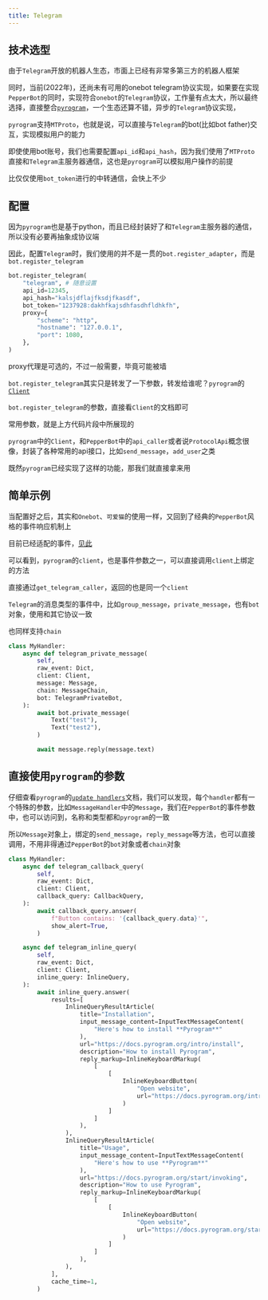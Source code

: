 ```yaml
---
title: Telegram
---
```


## 技术选型

由于`Telegram`开放的机器人生态，市面上已经有非常多第三方的机器人框架

同时，当前(2022年)，还尚未有可用的onebot telegram协议实现，如果要在实现`PepperBot`的同时，实现符合`onebot`的`Telegram`协议，工作量有点太大，所以最终选择，直接整合[`pyrogram`](https://docs.pyrogram.org/)，一个生态还算不错，异步的`Telegram`协议实现，

`pyrogram`支持`MTProto`，也就是说，可以直接与`Telegram`的bot(比如bot father)交互，实现模拟用户的能力

即使使用bot账号，我们也需要配置`api_id`和`api_hash`，因为我们使用了`MTProto`直接和`Telegram`主服务器通信，这也是`pyrogram`可以模拟用户操作的前提

比仅仅使用`bot_token`进行的中转通信，会快上不少

## 配置

因为`pyrogram`也是基于python，而且已经封装好了和`Telegram`主服务器的通信，所以没有必要再抽象成协议端

因此，配置`Telegram`时，我们使用的并不是一贯的`bot.register_adapter`，而是`bot.register_telegram`

```py
bot.register_telegram(
    "telegram", # 随意设置
    api_id=12345,
    api_hash="kalsjdflajfksdjfkasdf",
    bot_token="1237928:dakhfkajsdhfasdhfldhkfh",
    proxy={
        "scheme": "http",
        "hostname": "127.0.0.1",
        "port": 1080,
    },
)
```

proxy代理是可选的，不过一般需要，毕竟可能被墙

`bot.register_telegram`其实只是转发了一下参数，转发给谁呢？`pyrogram`的[`Client`](https://docs.pyrogram.org/api/client)

`bot.register_telegram`的参数，直接看`Client`的文档即可

常用参数，就是上方代码片段中所展现的

`pyrogram`中的`Client`，和`PepperBot`中的`api_caller`或者说`ProtocolApi`概念很像，封装了各种常用的api接口，比如`send_message`，`add_user`之类

既然`pyrogram`已经实现了这样的功能，那我们就直接拿来用

## 简单示例

当配置好之后，其实和`Onebot`、`可爱猫`的使用一样，又回到了经典的`PepperBot`风格的事件响应机制上

目前已经适配的事件，[见此](../../API/事件参数/Telegram.md)

可以看到，`pyrogram`的`client`，也是事件参数之一，可以直接调用`client`上绑定的方法

直接通过`get_telegram_caller`，返回的也是同一个`client`

`Telegram`的消息类型的事件中，比如`group_message`，`private_message`，也有`bot`对象，使用和其它协议一致

也同样支持`chain`

```py
class MyHandler:
    async def telegram_private_message(
        self,
        raw_event: Dict,
        client: Client,
        message: Message,
        chain: MessageChain,
        bot: TelegramPrivateBot,
    ):
        await bot.private_message(
            Text("test"),
            Text("test2"),
        )

        await message.reply(message.text)
```

## 直接使用`pyrogram`的参数

仔细查看`pyrogram`的[`update handlers`](https://docs.pyrogram.org/api/handlers#pyrogram.handlers.MessageHandler)文档，我们可以发现，每个`handler`都有一个特殊的参数，比如`MessageHandler`中的`Message`，我们在`PepperBot`的事件参数中，也可以访问到，名称和类型都和`pyrogram`的一致

所以`Message`对象上，绑定的`send_message`，`reply_message`等方法，也可以直接调用，不用非得通过`PepperBot`的`bot`对象或者`chain`对象

```py
class MyHandler:
    async def telegram_callback_query(
        self,
        raw_event: Dict,
        client: Client,
        callback_query: CallbackQuery,
    ):
        await callback_query.answer(
            f"Button contains: '{callback_query.data}'",
            show_alert=True,
        )

    async def telegram_inline_query(
        self,
        raw_event: Dict,
        client: Client,
        inline_query: InlineQuery,
    ):
        await inline_query.answer(
            results=[
                InlineQueryResultArticle(
                    title="Installation",
                    input_message_content=InputTextMessageContent(
                        "Here's how to install **Pyrogram**"
                    ),
                    url="https://docs.pyrogram.org/intro/install",
                    description="How to install Pyrogram",
                    reply_markup=InlineKeyboardMarkup(
                        [
                            [
                                InlineKeyboardButton(
                                    "Open website",
                                    url="https://docs.pyrogram.org/intro/install",
                                )
                            ]
                        ]
                    ),
                ),
                InlineQueryResultArticle(
                    title="Usage",
                    input_message_content=InputTextMessageContent(
                        "Here's how to use **Pyrogram**"
                    ),
                    url="https://docs.pyrogram.org/start/invoking",
                    description="How to use Pyrogram",
                    reply_markup=InlineKeyboardMarkup(
                        [
                            [
                                InlineKeyboardButton(
                                    "Open website",
                                    url="https://docs.pyrogram.org/start/invoking",
                                )
                            ]
                        ]
                    ),
                ),
            ],
            cache_time=1,
        )
```
